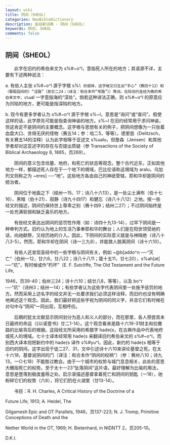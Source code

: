 ```yaml
---
layout: wiki
title: 阴间（SHEOL）
categories: NewBibleDictionary
description: 圣经新词典 - 阴间（SHEOL）
keywords: 阴间, SHEOL
comments: false
---
```


## 阴间（SHEOL）

　　此字在旧约的希伯来文为 s%#~o^l，意指死人所在的地方；其语源不详，主要有下述两种说法：

a. 有些人主张 s%#~o^l 源于字根 s%`l 的弱体，这字根又衍生出“手心”（赛四十12）和（葡萄园间的）“洼路”（民廿二24；〔译注：和合本作“窄路”〕）等词。在较旧约圣经为晚的希伯来文中，s%a`al 一字意指海的“深处”。倘若这种讲法正确，则 s%#~o^l 的原意应为凹陷的地方，更可能是指深陷的地方。

b. 现今有更多学者认为 s%#~o^l 源于字根 s%~l，意思是“询问”或“查问”。假使这样的话，此字原先可能是指查询神谕的地方。s%~l 在旧约经常用于求问神谕，但这肯定不是阴间的主要概念。这字根与思想有关的例子，把阴间想像为一只张着血盘大口、贪得无厌的怪物（赛五14；参：哈二5，等等）。德里慈（Delitzsch，有关赛五14的注释）认为此字相等于亚述文 s%ualu，但詹森（Jensen）和其他学者却对这亚述字的存在与否提出质疑（参 Transactions of the Society of Biblical Archaeology 8, 1885，页269）。

　　阴间的意义包含坟墓、地府，和死亡的状态等观念。整个古代近东，正如其他地方一样，都描述死人存在于一个地下的境域，巴比伦语称这境域为 aralu，乌加列文则称之为 ~eres] ──“地”。这些地方各由自己的神祇管辖，耶和华却是阴间的统治者。

　　阴间位于地面之下（结卅一15、17；诗八十六13），是一处尘土满布（伯十七16）、黑暗（伯十21）、寂静（诗九十四17）和健忘（诗八十八12）之地。按一些经文的描述，阴间仍保持世上尊卑之别（赛十四9；结卅二27）；不过阴间始终是一处充满软弱和缺乏喜乐的地方。

　　有些经文表达出阴间的惩罚性作用（如：诗四十九13-14），过早下阴间是一种审判方式。旧约认为地上的生活乃事奉耶和华的舞台；人们是在阳世领受祂的话，向祂献祭，又经历祂的介入。因此，下阴间的实际意义就是与神隔绝（诗八十八3-5）。然而，耶和华却在阴间（诗一三九8），并能救人脱离阴间（诗十六10）。

　　有些人还发现圣经中的一些字眼与阴间有关，例如 ~@b[addo^n ──“灭亡”（伯卅一12，廿六6，廿八22；诗八十八11；箴十五11，廿七20），s%ah]at[ ──“坑”，有时候或作“朽坏”（E. F. Sutcliffe, The Old Testament and the Future Life,

1946，页39-40；伯卅三24；诗十六10；结廿八8，等等），以及 bo^r ──“坑”（诗卅3；结卅一14）；有些学者认为这些字代表阴间里一处施予惩罚的地方。然而采用上述名字的经文并无一处要求我们必须这样诠释，而旧约也没有明确地阐述这个观念。因此，我们最好把这些字视为阴间的同义字，并且它们有时候在对句中与“阴间”一同出现，互相呼应。

　　后期的犹太文献显示阴间划分为恶人和义人的部分，而在那里，各人预尝其末日最终的命运（《以诺壹书》廿二1-14）。这个观念看来是路十六19-31财主和拉撒路的比喻背后的根据。这段经文所采用的希腊字 hade{s，在古典作品中代表地府或死人的境域。七十士译本经常用 hade{s 来翻译旧约希伯来文的 s%#~o^l，而别西大译本则把新约中的 hade{s 译作 s%#yu^l。因此，新约的 hade{s 相等于旧约的阴间。这字出现于徒二27、31，文中引述诗十六10来讲论基督之死。在太十六18，基督说阴间的门〔译注：和合本作“阴间的权柄”〕（参：赛卅八10；诗九13，一○七18）不能胜过教会。由于一个城市的权势与城门息息相关，此处的意思大概指死亡的权势。至于太十一23“坠落阴间”这片语，最好理解为比喻的用法，意思是堕落到极度羞辱之处。启示录描述基督拿着死亡和阴间的钥匙（一18），祂粉碎它们的权势（六8），将它们扔在火湖里（廿13-14）。

　　书目：R. H. Charles, A Critical History of the Doctrine of a

Future Life, 1913; A. Heidel, The

Gilgamesh Epic and OT Parallels, 1946，页137-223; N. J. Tromp, Primitive Conceptions of Death and the

Nether World in the OT, 1969; H. Bietenhard, in NIDNTT 2，页205-10。

D.K.I.








